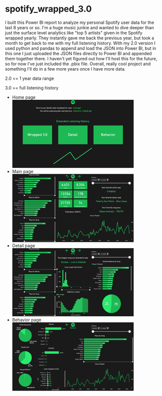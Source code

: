 # spotify_wrapped_3.0
I built this Power BI report to analyze my personal Spotify user data for the last 8 years or so. I'm a huge music junkie and wanted to dive deeper than just the surface level analytics like "top 5 artists" given in the Spotify wrapped yearly. They instantly gave me back the previous year, but took a month to get back to me with my full listening history. With my 2.0 version I used python and pandas to append and load the JSON into Power BI, but in this one I just uploaded the JSON files directly to Power BI and appended them together there. I haven't yet figured out how I'll host this for the future, so for now I've just included the .pbix file. Overall, really cool project and something I'll do in a few more years once I have more data.

2.0 == 1 year data range

3.0 == full listening history

- Home page<br />
<img src="images/home.jpg" alt="Home" width="400"><br />
- Main page<br />
<img src="images/wrapped.jpg" alt="Example Image 2" width="400"><br />
- Detail page<br />
<img src="images/detail.jpg" alt="Example Image 2" width="400"><br />
- Behavior page<br />
<img src="images/behavior.jpg" alt="Example Image 2" width="400"><br />